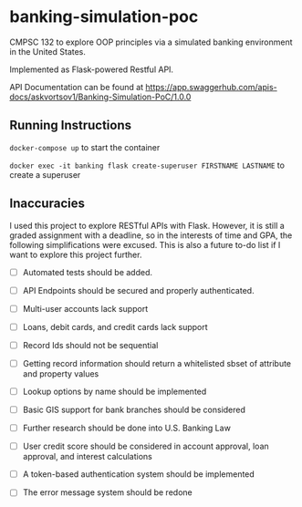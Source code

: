 # banking-simulation-poc

CMPSC 132 to explore OOP principles via a simulated banking environment in the United States.

Implemented as Flask-powered Restful API.

API Documentation can be found at <https://app.swaggerhub.com/apis-docs/askvortsov1/Banking-Simulation-PoC/1.0.0>


## Running Instructions

`docker-compose up` to start the container

`docker exec -it banking flask create-superuser FIRSTNAME LASTNAME` to create a superuser


## Inaccuracies

I used this project to explore RESTful APIs with Flask. However, it is still a graded assignment with a deadline, so in the interests of time and GPA, the following simplifications were excused. This is also a future to-do list if I want to explore this project further.

- [ ] Automated tests should be added.

- [ ] API Endpoints should be secured and properly authenticated.

- [ ] Multi-user accounts lack support

- [ ] Loans, debit cards, and credit cards lack support

- [ ] Record Ids should not be sequential

- [ ] Getting record information should return a whitelisted sbset of attribute and property values

- [ ] Lookup options by name should be implemented

- [ ] Basic GIS support for bank branches should be considered

- [ ] Further research should be done into U.S. Banking Law

- [ ] User credit score should be considered in account approval, loan approval, and interest calculations

- [ ] A token-based authentication system should be implemented

- [ ] The error message system should be redone
